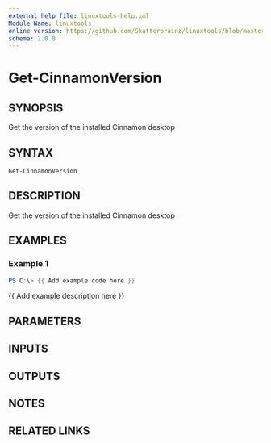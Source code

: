 ```yaml
---
external help file: linuxtools-help.xml
Module Name: linuxtools
online version: https://github.com/Skatterbrainz/linuxtools/blob/master/docs/Get-CinnamonSpices.md
schema: 2.0.0
---
```


# Get-CinnamonVersion

## SYNOPSIS
Get the version of the installed Cinnamon desktop

## SYNTAX

```
Get-CinnamonVersion
```

## DESCRIPTION
Get the version of the installed Cinnamon desktop

## EXAMPLES

### Example 1
```powershell
PS C:\> {{ Add example code here }}
```

{{ Add example description here }}

## PARAMETERS

## INPUTS

## OUTPUTS

## NOTES

## RELATED LINKS
